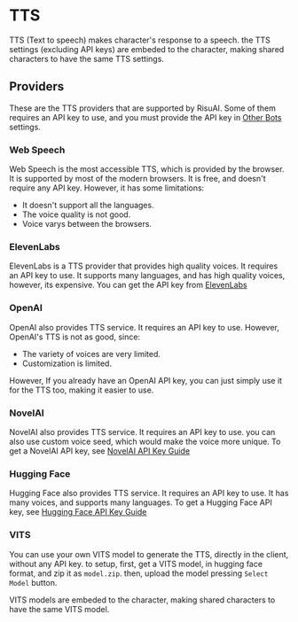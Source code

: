 # TTS

TTS (Text to speech) makes character's response to a speech. the TTS settings (excluding API keys) are embeded to the character, making shared characters to have the same TTS settings.

## Providers

These are the TTS providers that are supported by RisuAI. Some of them requires an API key to use, and you must provide the API key in [Other Bots](/characterconfig/otherbots) settings.

### Web Speech

Web Speech is the most accessible TTS, which is provided by the browser. It is supported by most of the modern browsers. It is free, and doesn't require any API key. However, it has some limitations:
- It doesn't support all the languages.
- The voice quality is not good.
- Voice varys between the browsers.

### ElevenLabs

ElevenLabs is a TTS provider that provides high quality voices. It requires an API key to use. It supports many languages, and has high quality voices, however, its expensive. You can get the API key from [ElevenLabs](https://elevenlabs.io/)

### OpenAI

OpenAI also provides TTS service. It requires an API key to use. However, OpenAI's TTS is not as good, since:
- The variety of voices are very limited.
- Customization is limited.

However, If you already have an OpenAI API key, you can just simply use it for the TTS too, making it easier to use.

### NovelAI

NovelAI also provides TTS service. It requires an API key to use. you can also use custom voice seed, which would make the voice more unique. To get a NovelAI API key, see [NovelAI API Key Guide](/guides/novelaiapi)

### Hugging Face

Hugging Face also provides TTS service. It requires an API key to use. It has many voices, and supports many languages. To get a Hugging Face API key, see [Hugging Face API Key Guide](/guides/huggingfaceapi)

### VITS

You can use your own VITS model to generate the TTS, directly in the client, without any API key. to setup, first, get a VITS model, in hugging face format, and zip it as `model.zip`. then, upload the model pressing `Select Model` button.

VITS models are embeded to the character, making shared characters to have the same VITS model.
